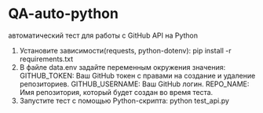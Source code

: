 # QA-auto-python
автоматический тест для работы с GitHub API на Python

1. Установите зависимости(requests, python-dotenv):
     pip install -r requirements.txt
2. В файле data.env задайте переменным окружения значения:
     GITHUB_TOKEN: Ваш GitHub токен с правами на создание и удаление репозиториев.
     GITHUB_USERNAME: Ваш GitHub логин.
     REPO_NAME: Имя репозитория, который будет создан во время теста.
3. Запустите тест с помощью Python-скрипта:
     python test_api.py
